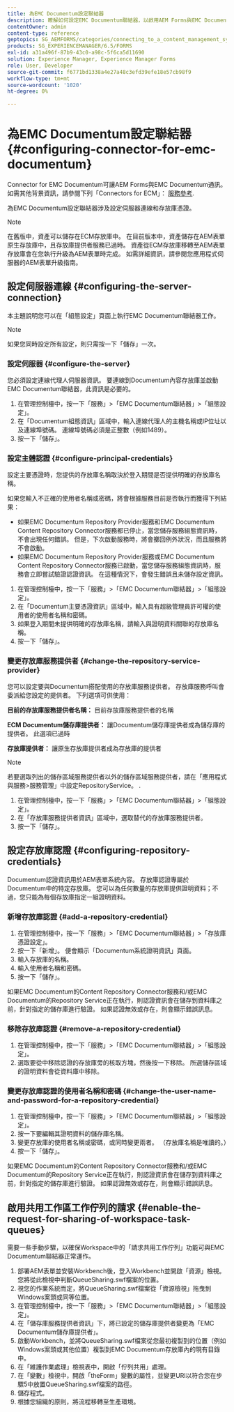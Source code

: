 ```yaml
---
title: 為EMC Documentum設定聯結器
description: 瞭解如何設定EMC Documentum聯結器，以啟用AEM Forms與EMC Documentum之間的通訊。
contentOwner: admin
content-type: reference
geptopics: SG_AEMFORMS/categories/connecting_to_a_content_management_system
products: SG_EXPERIENCEMANAGER/6.5/FORMS
exl-id: a31a496f-87b9-43c0-a98c-5f6ca5d11690
solution: Experience Manager, Experience Manager Forms
role: User, Developer
source-git-commit: f6771bd1338a4e27a48c3efd39efe18e57cb98f9
workflow-type: tm+mt
source-wordcount: '1020'
ht-degree: 0%

---
```


# 為EMC Documentum設定聯結器 {#configuring-connector-for-emc-documentum}

Connector for EMC Documentum可讓AEM Forms與EMC Documentum通訊。 如需其他背景資訊，請參閱下列「Connectors for ECM」： [服務參考](https://www.adobe.com/go/learn_aemforms_services_63).

為EMC Documentum設定聯結器涉及設定伺服器連線和存放庫憑證。

>[!NOTE]
>
>在舊版中，資產可以儲存在ECM存放庫中。 在目前版本中，資產儲存在AEM表單原生存放庫中，且存放庫提供者服務已過時。 資產從ECM存放庫移轉至AEM表單存放庫會在您執行升級為AEM表單時完成。 如需詳細資訊，請參閱您應用程式伺服器的AEM表單升級指南。

## 設定伺服器連線 {#configuring-the-server-connection}

本主題說明您可以在「組態設定」頁面上執行EMC Documentum聯結器工作。

>[!NOTE]
>
>如果您同時設定所有設定，則只需按一下「儲存」一次。

### 設定伺服器 {#configure-the-server}

您必須設定連線代理人伺服器資訊。 要連線到Documentum內容存放庫並啟動EMC Documentum聯結器，此資訊是必要的。

1. 在管理控制檯中，按一下「服務」>「EMC Documentum聯結器」>「組態設定」。
1. 在「Documentum組態資訊」區域中，輸入連線代理人的主機名稱或IP位址以及連線埠號碼。 連線埠號碼必須是正整數（例如1489）。
1. 按一下「儲存」。

### 設定主體認證 {#configure-principal-credentials}

設定主要憑證時，您提供的存放庫名稱取決於登入期間是否提供明確的存放庫名稱。

如果您輸入不正確的使用者名稱或密碼，將會根據服務目前是否執行而獲得下列結果：

* 如果EMC Documentum Repository Provider服務和EMC Documentum Content Repository Connector服務都已停止，當您儲存服務組態資訊時，不會出現任何錯誤。 但是，下次啟動服務時，將會擲回例外狀況，而且服務將不會啟動。
* 如果EMC Documentum Repository Provider服務或EMC Documentum Content Repository Connector服務已啟動，當您儲存服務組態資訊時，服務會立即嘗試驗證認證資訊。 在這種情況下，會發生錯誤且未儲存設定資訊。

1. 在管理控制檯中，按一下「服務」>「EMC Documentum聯結器」>「組態設定」。
1. 在「Documentum主要憑證資訊」區域中，輸入具有超級管理員許可權的使用者的使用者名稱和密碼。
1. 如果登入期間未提供明確的存放庫名稱，請輸入與證明資料關聯的存放庫名稱。
1. 按一下「儲存」。

### 變更存放庫服務提供者 {#change-the-repository-service-provider}

您可以設定要與Documentum搭配使用的存放庫服務提供者。 存放庫服務呼叫會委派給您設定的提供者。 下列選項可供使用：

**目前的存放庫服務提供者名稱：** 目前存放庫服務提供者的名稱

**ECM Documentum儲存庫提供者：** 讓Documentum儲存庫提供者成為儲存庫的提供者。 此選項已過時

**存放庫提供者：** 讓原生存放庫提供者成為存放庫的提供者

>[!NOTE]
>
>若要選取列出的儲存區域服務提供者以外的儲存區域服務提供者，請在「應用程式與服務>服務管理」中設定RepositoryService。 <!-- Fix broken link (See Managing Services) -->.

1. 在管理控制檯中，按一下「服務」>「EMC Documentum聯結器」>「組態設定」。
1. 在「存放庫服務提供者資訊」區域中，選取替代的存放庫服務提供者。
1. 按一下「儲存」。

## 設定存放庫認證 {#configuring-repository-credentials}

Documentum認證資訊用於AEM表單系統內容。 存放庫認證專屬於Documentum中的特定存放庫。 您可以為任何數量的存放庫提供證明資料；不過，您只能為每個存放庫指定一組證明資料。

### 新增存放庫認證 {#add-a-repository-credential}

1. 在管理控制檯中，按一下「服務」>「EMC Documentum聯結器」>「存放庫憑證設定」。
1. 按一下「新增」。 便會顯示「Documentum系統證明資訊」頁面。
1. 輸入存放庫的名稱。
1. 輸入使用者名稱和密碼。
1. 按一下「儲存」。

如果EMC Documentum的Content Repository Connector服務和/或EMC Documentum的Repository Service正在執行，則認證資訊會在儲存到資料庫之前，針對指定的儲存庫進行驗證。 如果認證無效或存在，則會顯示錯誤訊息。

### 移除存放庫認證 {#remove-a-repository-credential}

1. 在管理控制檯中，按一下「服務」>「EMC Documentum聯結器」>「組態設定」。
1. 選取要從中移除認證的存放庫旁的核取方塊，然後按一下移除。 所選儲存區域的證明資料會從資料庫中移除。

### 變更存放庫認證的使用者名稱和密碼 {#change-the-user-name-and-password-for-a-repository-credential}

1. 在管理控制檯中，按一下「服務」>「EMC Documentum聯結器」>「組態設定」。
1. 按一下要編輯其證明資料的儲存庫名稱。
1. 變更存放庫的使用者名稱或密碼，或同時變更兩者。 （存放庫名稱是唯讀的。）
1. 按一下「儲存」。

如果EMC Documentum的Content Repository Connector服務和/或EMC Documentum的Repository Service正在執行，則認證資訊會在儲存到資料庫之前，針對指定的儲存庫進行驗證。 如果認證無效或存在，則會顯示錯誤訊息。

## 啟用共用工作區工作佇列的請求 {#enable-the-request-for-sharing-of-workspace-task-queues}

需要一些手動步驟，以確保Workspace中的「請求共用工作佇列」功能可與EMC Documentum聯結器正常運作。

1. 部署AEM表單並安裝Workbench後，登入Workbench並開啟「資源」檢視。 您將從此檢視中判斷QueueSharing.swf檔案的位置。
1. 視您的作業系統而定，將QueueSharing.swf檔案從「資源檢視」拖曳到Windows案頭或同等位置。
1. 在管理控制檯中，按一下「服務」>「EMC Documentum聯結器」>「組態設定」。
1. 在「儲存庫服務提供者資訊」下，將已設定的儲存庫提供者變更為「EMC Documentum儲存庫提供者」。
1. 啟動Workbench，並將QueueSharing.swf檔案從您最初複製到的位置（例如Windows案頭或其他位置）複製到EMC Documentum存放庫內的現有目錄中。
1. 在「維護作業處理」檢視表中，開啟「佇列共用」處理。
1. 在「變數」檢視中，開啟「theForm」變數的屬性，並變更URI以符合您在步驟5中放置QueueSharing.swf檔案的路徑。
1. 儲存程式。
1. 根據您組織的原則，將流程移轉至生產環境。
